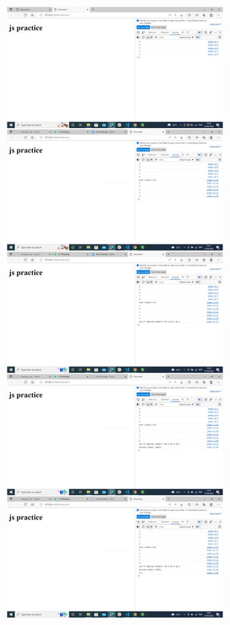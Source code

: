 <img src="js1.PNG" alt="output">
<img src="js2.PNG" alt="output">
<img src="js3.PNG" alt="output">
<img src="js4.PNG" alt="output">
<img src="js5.PNG" alt="output">